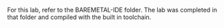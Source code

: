 For this lab, refer to the BAREMETAL-IDE folder. The lab was completed in that folder and compiled with the built in toolchain.